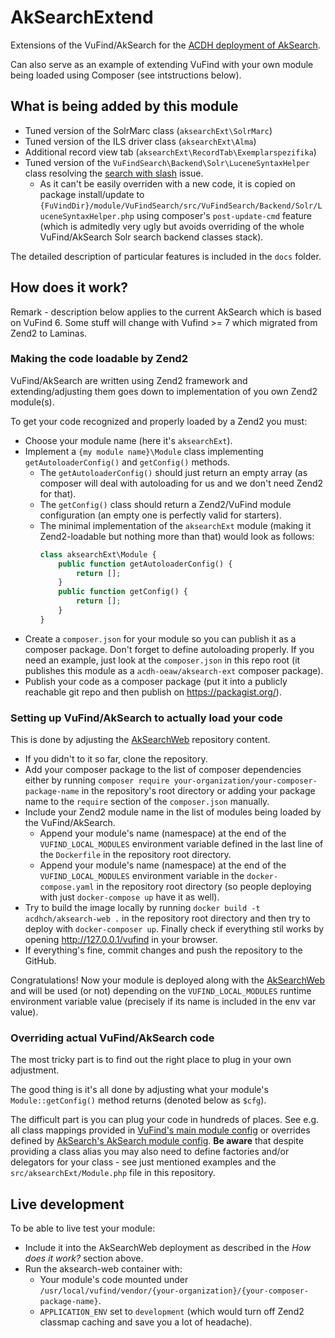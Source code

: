 # AkSearchExtend

Extensions of the VuFind/AkSearch for the [ACDH deployment of AkSearch](https://github.com/acdh-oeaw/AkSearchWeb).

Can also serve as an example of extending VuFind with your own module being loaded using Composer (see intstructions below).

## What is being added by this module

* Tuned version of the SolrMarc class (`aksearchExt\SolrMarc`)
* Tuned version of the ILS driver class (`aksearchExt\Alma`)
* Additional record view tab (`aksearchExt\RecordTab\Exemplarspezifika`)
* Tuned version of the `VuFindSearch\Backend\Solr\LuceneSyntaxHelper` class resolving the
  [search with slash](https://redmine.acdh.oeaw.ac.at/issues/20174) issue.  
  * As it can't be easily overriden with a new code, it is copied on package install/update to 
    `{FuVindDir}/module/VuFindSearch/src/VuFindSearch/Backend/Solr/LuceneSyntaxHelper.php`
    using composer's `post-update-cmd` feature (which is admitedly very ugly but avoids overriding
    of the whole VuFind/AkSearch Solr search backend classes stack).

The detailed description of particular features is included in the `docs` folder.

## How does it work?

Remark - description below applies to the current AkSearch which is based on VuFind 6. Some stuff will change with Vufind >= 7 which migrated from Zend2 to Laminas.

### Making the code loadable by Zend2

VuFind/AkSearch are written using Zend2 framework and extending/adjusting them goes down to implementation of you own Zend2 module(s).

To get your code recognized and properly loaded by a Zend2 you must:

* Choose your module name (here it's `aksearchExt`).
* Implement a `{my module name}\Module` class implementing `getAutoloaderConfig()` and `getConfig()` methods.
    * The `getAutoloaderConfig()` should just return an empty array (as composer will deal with autoloading for us and we don't need Zend2 for that).
    * The `getConfig()` class should return a Zend2/VuFind module configuration (an empty one is perfectly valid for starters).
    * The minimal implementation of the `aksearchExt` module (making it Zend2-loadable but nothing more than that) would look as follows:
      ```php
      class aksearchExt\Module {
          public function getAutoloaderConfig() {
              return [];
          }
          public function getConfig() {
              return [];
          }
      }
      ```
* Create a `composer.json` for your module so you can publish it as a composer package.
  Don't forget to define autoloading properly.
  If you need an example, just look at the `composer.json` in this repo root (it publishes this module as a `acdh-oeaw/aksearch-ext` composer package).
* Publish your code as a composer package (put it into a publicly reachable git repo and then publish on https://packagist.org/).

### Setting up VuFind/AkSearch to actually load your code

This is done by adjusting the [AkSearchWeb](https://github.com/acdh-oeaw/AkSearchWeb) repository content.

* If you didn't to it so far, clone the repository.
* Add your composer package to the list of composer dependencies
  either by running `composer require your-organization/your-composer-package-name` in the repository's root directory 
  or adding your package name to the `require` section of the `composer.json` manually.
* Include your Zend2 module name in the list of modules being loaded by the VuFind/AkSearch.
    * Append your module's name (namespace) at the end of the `VUFIND_LOCAL_MODULES` environment variable defined in the last line of the `Dockerfile` in the repository root directory.
    * Append your module's name (namespace) at the end of the `VUFIND_LOCAL_MODULES` environment variable in the `docker-compose.yaml` in the repository root directory
      (so people deploying with just `docker-compose up` have it as well).
* Try to build the image locally by running `docker build -t acdhch/aksearch-web .` in the repository root directory 
  and then try to deploy with `docker-composer up`.
  Finally check if everything stil works by opening http://127.0.0.1/vufind in your browser.
* If everything's fine, commit changes and push the repository to the GitHub.

Congratulations! Now your module is deployed along with the [AkSearchWeb](https://github.com/acdh-oeaw/AkSearchWeb) 
and will be used (or not) depending on the `VUFIND_LOCAL_MODULES` runtime environment variable value (precisely if its name is included in the env var value).

### Overriding actual VuFind/AkSearch code

The most tricky part is to find out the right place to plug in your own adjustment.

The good thing is it's all done by adjusting what your module's `Module::getConfig()` method returns (denoted below as `$cfg`).

The difficult part is you can plug your code in hundreds of places. See e.g. all class mappings provided in [VuFind's main module config](https://biapps.arbeiterkammer.at/gitlab/open/aksearch/aksearch/blob/aksearch/module/VuFind/config/module.config.php) or overrides defined by [AkSearch's AkSearch module config](https://gitlab.com/acdh-oeaw/oeaw-resources/module-core/-/blob/master/config/module.config.php).
**Be aware** that despite providing a class alias you may also need to define factories and/or delegators for your class - see just mentioned examples and the `src/aksearchExt/Module.php` file in this repository.

## Live development

To be able to live test your module:

* Include it into the AkSearchWeb deployment as described in the *How does it work?* section above.
* Run the aksearch-web container with:
    * Your module's code mounted under `/usr/local/vufind/vendor/{your-organization}/{your-composer-package-name}`.
    * `APPLICATION_ENV` set to `development` (which would turn off Zend2 classmap caching and save you a lot of headache).

